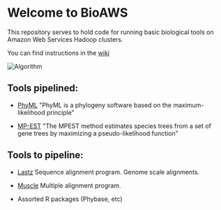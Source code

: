 Welcome to BioAWS
=================

This repository serves to hold code for running basic biological tools on Amazon Web Services Hadoop clusters.

You can find instructions in the [wiki](https://github.com/ngcrawford/BioAWS/wiki/Instructions)

![Algorithm](https://github.com/ngcrawford/BioAWS/blob/master/algorithm_diagram.png)

Tools pipelined:
---------------

* [PhyML](atgc.lirmm.fr/phyml/)
    "PhyML is a phylogeny software based on the maximum-likelihood principle"
    
* [MP-EST](http://www.stat.osu.edu/~liuliang/research/mpest.html)
    "The MPEST method estimates species trees from a set of gene trees by maximizing a pseudo-likelihood function"

Tools to pipeline:
-----------------

* [Lastz](http://www.bx.psu.edu/miller_lab/dist/README.lastz-1.01.50/README.lastz-1.01.50.html#intro)
    Sequence alignment program.  Genome scale alignments.
    
* [Muscle](http://www.ebi.ac.uk/Tools/msa/muscle/)
    Multiple alignment program.
    
* Assorted R packages (Phybase, etc)
